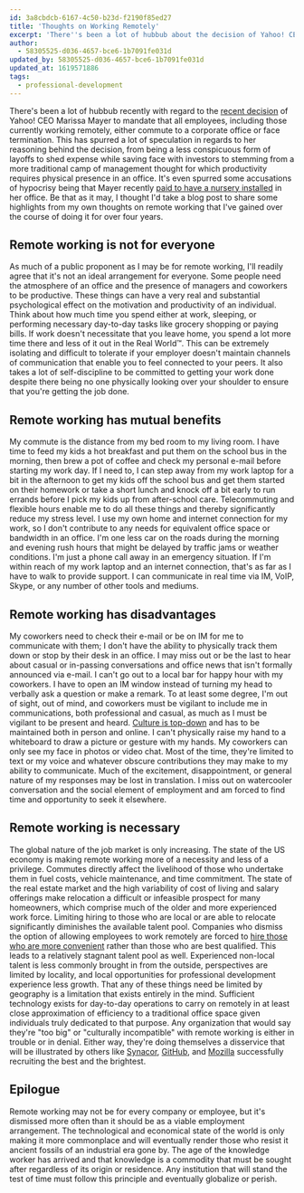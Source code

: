 ```yaml
---
id: 3a8cbdcb-6167-4c50-b23d-f2190f85ed27
title: 'Thoughts on Working Remotely'
excerpt: 'There''s been a lot of hubbub about the decision of Yahoo! CEO Marissa Mayer to mandate that employees either commute to a corporate office or face termination.'
author:
  - 58305525-d036-4657-bce6-1b7091fe031d
updated_by: 58305525-d036-4657-bce6-1b7091fe031d
updated_at: 1619571886
tags:
  - professional-development
---
```

There's been a lot of hubbub recently with regard to the [recent decision](http://www.nytimes.com/2013/02/27/opinion/dowd-get-off-your-cloud.html "Get Off of Your Cloud - NYTimes.com") of Yahoo! CEO Marissa Mayer to mandate that all employees, including those currently working remotely, either commute to a corporate office or face termination. This has spurred a lot of speculation in regards to her reasoning behind the decision, from being a less conspicuous form of layoffs to shed expense while saving face with investors to stemming from a more traditional camp of management thought for which productivity requires physical presence in an office. It's even spurred some accusations of hypocrisy being that Mayer recently [paid to have a nursery installed](http://healthland.time.com/2013/02/28/how-yahoo-ceo-marissa-mayer-is-building-a-nursery-by-her-office-and-dissing-working-moms/ "Viewpoint: How Yahoo CEO Marissa Mayer Is Building a Nursery By Her Office, and Dissing Working Moms | TIME.com") in her office. Be that as it may, I thought I'd take a blog post to share some highlights from my own thoughts on remote working that I've gained over the course of doing it for over four years.

## Remote working is not for everyone

As much of a public proponent as I may be for remote working, I'll readily agree that it's not an ideal arrangement for everyone. Some people need the atmosphere of an office and the presence of managers and coworkers to be productive. These things can have a very real and substantial psychological effect on the motivation and productivity of an individual. Think about how much time you spend either at work, sleeping, or performing necessary day-to-day tasks like grocery shopping or paying bills. If work doesn't necessitate that you leave home, you spend a lot more time there and less of it out in the Real World™. This can be extremely isolating and difficult to tolerate if your employer doesn't maintain channels of communication that enable you to feel connected to your peers. It also takes a lot of self-discipline to be committed to getting your work done despite there being no one physically looking over your shoulder to ensure that you're getting the job done.

## Remote working has mutual benefits

My commute is the distance from my bed room to my living room. I have time to feed my kids a hot breakfast and put them on the school bus in the morning, then brew a pot of coffee and check my personal e-mail before starting my work day. If I need to, I can step away from my work laptop for a bit in the afternoon to get my kids off the school bus and get them started on their homework or take a short lunch and knock off a bit early to run errands before I pick my kids up from after-school care. Telecommuting and flexible hours enable me to do all these things and thereby significantly reduce my stress level. I use my own home and internet connection for my work, so I don't contribute to any needs for equivalent office space or bandwidth in an office. I'm one less car on the roads during the morning and evening rush hours that might be delayed by traffic jams or weather conditions. I'm just a phone call away in an emergency situation. If I'm within reach of my work laptop and an internet connection, that's as far as I have to walk to provide support. I can communicate in real time via IM, VoIP, Skype, or any number of other tools and mediums.

## Remote working has disadvantages

My coworkers need to check their e-mail or be on IM for me to communicate with them; I don't have the ability to physically track them down or stop by their desk in an office. I may miss out or be the last to hear about casual or in-passing conversations and office news that isn't formally announced via e-mail. I can't go out to a local bar for happy hour with my coworkers. I have to open an IM window instead of turning my head to verbally ask a question or make a remark. To at least some degree, I'm out of sight, out of mind, and coworkers must be vigilant to include me in communications, both professional and casual, as much as I must be vigilant to be present and heard. [Culture is top-down](http://www.bizjournals.com/nashville/blog/2013/03/software-developer-cal-evans-on-remote.html "Cal Evans on why cube farms 'suck' and working remotely doesn't - Nashville Business Journal") and has to be maintained both in person and online. I can't physically raise my hand to a whiteboard to draw a picture or gesture with my hands. My coworkers can only see my face in photos or video chat. Most of the time, they're limited to text or my voice and whatever obscure contributions they may make to my ability to communicate. Much of the excitement, disappointment, or general nature of my responses may be lost in translation. I miss out on watercooler conversation and the social element of employment and am forced to find time and opportunity to seek it elsewhere.

## Remote working is necessary

The global nature of the job market is only increasing. The state of the US economy is making remote working more of a necessity and less of a privilege. Commutes directly affect the livelihood of those who undertake them in fuel costs, vehicle maintenance, and time commitment. The state of the real estate market and the high variability of cost of living and salary offerings make relocation a difficult or infeasible prospect for many homeowners, which comprise much of the older and more experienced work force. Limiting hiring to those who are local or are able to relocate significantly diminishes the available talent pool. Companies who dismiss the option of allowing employees to work remotely are forced to [hire those who are more convenient](http://blog.calevans.com/2009/07/29/remote-developers/ "Are you looking to hire the best, or the most convenient? | Postcards From My Life") rather than those who are best qualified. This leads to a relatively stagnant talent pool as well. Experienced non-local talent is less commonly brought in from the outside, perspectives are limited by locality, and local opportunities for professional development experience less growth. That any of these things need be limited by geography is a limitation that exists entirely in the mind. Sufficient technology exists for day-to-day operations to carry on remotely in at least close approximation of efficiency to a traditional office space given individuals truly dedicated to that purpose. Any organization that would say they're "too big" or "culturally incompatible" with remote working is either in trouble or in denial. Either way, they're doing themselves a disservice that will be illustrated by others like [Synacor](http://www.synacor.com/about-us/ "synacor | About Us"), [GitHub](https://github.com/about "About"), and [Mozilla](http://www.mozilla.org/en-US/about/ "Mozilla — Get to Know Mozilla — mozilla.org") successfully recruiting the best and the brightest.

## Epilogue

Remote working may not be for every company or employee, but it's dismissed more often than it should be as a viable employment arrangement. The technological and economical state of the world is only making it more commonplace and will eventually render those who resist it ancient fossils of an industrial era gone by. The age of the knowledge worker has arrived and that knowledge is a commodity that must be sought after regardless of its origin or residence. Any institution that will stand the test of time must follow this principle and eventually globalize or perish.